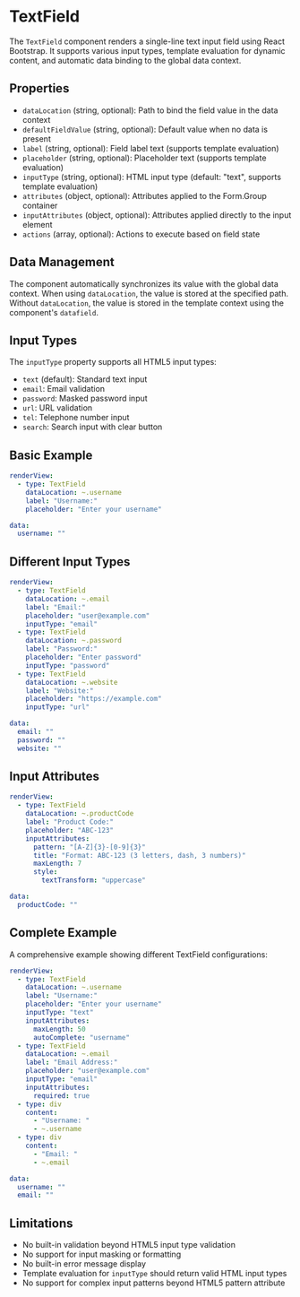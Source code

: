 # TextField

The `TextField` component renders a single-line text input field using React Bootstrap. It supports various input types, template evaluation for dynamic content, and automatic data binding to the global data context.

## Properties

- `dataLocation` (string, optional): Path to bind the field value in the data context
- `defaultFieldValue` (string, optional): Default value when no data is present
- `label` (string, optional): Field label text (supports template evaluation)
- `placeholder` (string, optional): Placeholder text (supports template evaluation)
- `inputType` (string, optional): HTML input type (default: "text", supports template evaluation)
- `attributes` (object, optional): Attributes applied to the Form.Group container
- `inputAttributes` (object, optional): Attributes applied directly to the input element
- `actions` (array, optional): Actions to execute based on field state

## Data Management

The component automatically synchronizes its value with the global data context. When using `dataLocation`, the value is stored at the specified path. Without `dataLocation`, the value is stored in the template context using the component's `datafield`.

## Input Types

The `inputType` property supports all HTML5 input types:
- `text` (default): Standard text input
- `email`: Email validation
- `password`: Masked password input
- `url`: URL validation
- `tel`: Telephone number input
- `search`: Search input with clear button

## Basic Example

```yaml
renderView:
  - type: TextField
    dataLocation: ~.username
    label: "Username:"
    placeholder: "Enter your username"

data:
  username: ""
```

## Different Input Types

```yaml
renderView:
  - type: TextField
    dataLocation: ~.email
    label: "Email:"
    placeholder: "user@example.com"
    inputType: "email"
  - type: TextField
    dataLocation: ~.password
    label: "Password:"
    placeholder: "Enter password"
    inputType: "password"
  - type: TextField
    dataLocation: ~.website
    label: "Website:"
    placeholder: "https://example.com"
    inputType: "url"

data:
  email: ""
  password: ""
  website: ""
```

## Input Attributes

```yaml
renderView:
  - type: TextField
    dataLocation: ~.productCode
    label: "Product Code:"
    placeholder: "ABC-123"
    inputAttributes:
      pattern: "[A-Z]{3}-[0-9]{3}"
      title: "Format: ABC-123 (3 letters, dash, 3 numbers)"
      maxLength: 7
      style:
        textTransform: "uppercase"

data:
  productCode: ""
```

## Complete Example

A comprehensive example showing different TextField configurations:

```yaml
renderView:
  - type: TextField
    dataLocation: ~.username
    label: "Username:"
    placeholder: "Enter your username"
    inputType: "text"
    inputAttributes:
      maxLength: 50
      autoComplete: "username"
  - type: TextField
    dataLocation: ~.email
    label: "Email Address:"
    placeholder: "user@example.com"
    inputType: "email"
    inputAttributes:
      required: true
  - type: div
    content:
      - "Username: "
      - ~.username
  - type: div
    content:
      - "Email: "
      - ~.email

data:
  username: ""
  email: ""
```

## Limitations

- No built-in validation beyond HTML5 input type validation
- No support for input masking or formatting
- No built-in error message display
- Template evaluation for `inputType` should return valid HTML input types
- No support for complex input patterns beyond HTML5 pattern attribute 